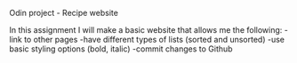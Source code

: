 Odin project - Recipe website

In this assignment I will make a basic website that allows me the following:
-link to other pages
-have different types of lists (sorted and unsorted)
-use basic styling options (bold, italic)
-commit changes to Github
